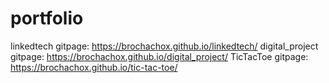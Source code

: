 # portfolio
linkedtech gitpage:
https://brochachox.github.io/linkedtech/
digital_project gitpage:
https://brochachox.github.io/digital_project/
TicTacToe gitpage:
https://brochachox.github.io/tic-tac-toe/
